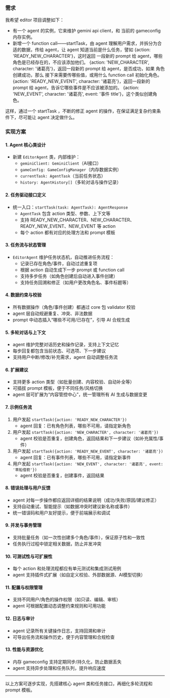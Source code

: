### 需求

我希望 editor 项目调整如下：

- 有一个 agent 的实例，它来维护 gemini api client，和 当前的 gameconfig 内存实例。
- 新增一个 function call——startTask，由 agent 理解用户需求，并拆分为合适的数据，传给 agent，让 agent 知道当前是什么任务，譬如 
{action: 'READY_NEW_CHARACTER'}，这时返回 一段新的 prompt 给 agent，哪些角色是已经存在的，不应该添加他们。
{action: 'NEW_CHARACTER', character: '诸葛亮'}，返回一段新的 prompt 给 agent，是否成功，如果 角色创建成功，那么 接下来需要传哪些值，或用什么 function call 初始化角色。
{action: 'READY_NEW_EVENT', character: '诸葛亮'}，返回一段新的 prompt 给 agent，告诉它哪些事件是不应该被添加的。
{action: 'NEW_EVENT', character: '诸葛亮', event: '事件 title'}，这个类似创建角色。

这样，通过一个 startTask ，不断的修正 agent 的操作，在保证满足复杂约束条件下，尽可能让 agent 决定做什么。


### 实现方案

#### 1. Agent 核心类设计

- 新建 `EditorAgent` 类，内部维护：
  - `geminiClient: GeminiClient`（AI接口）
  - `gameConfig: GameConfigManager`（内存数据实例）
  - `currentTask: AgentTask`（当前任务状态）
  - `history: AgentHistory[]`（多轮对话与操作记录）

#### 2. 任务驱动接口定义

- 统一入口：`startTask(task: AgentTask): AgentResponse`
  - `AgentTask` 包含 action 类型、参数、上下文等
  - 支持 READY_NEW_CHARACTER、NEW_CHARACTER、READY_NEW_EVENT、NEW_EVENT 等 action
  - 每个 action 都有对应的处理方法和 prompt 模板

#### 3. 任务流与状态管理

- `EditorAgent` 维护任务状态机，自动推进任务流程：
  - 记录已存在角色/事件，自动过滤重复项
  - 根据 action 自动生成下一步 prompt 或 function call
  - 支持多步任务（如角色创建后自动进入事件创建）
  - 支持任务回溯和修正（如用户更改角色名、事件标题等）

#### 4. 数据约束与校验

- 所有数据操作（角色/事件创建）都通过 core 包 validator 校验
- agent 层自动规避重复、冲突、非法数据
- prompt 中动态插入“哪些不可用/已存在”，引导 AI 合规生成

#### 5. 多轮对话与上下文

- agent 维护完整对话历史和操作记录，支持上下文记忆
- 每步回复都包含当前状态、可选项、下一步建议
- 支持用户中断/修改/补充需求，agent 自动调整任务流

#### 6. 扩展建议

- 支持更多 action 类型（如批量创建、内容校验、自动补全等）
- 可插拔 prompt 模板，便于不同任务/风格切换
- agent 层可扩展为“内容管控中心”，统一管理所有 AI 生成与数据变更

#### 7. 示例任务流

1. 用户发起 `startTask({action: 'READY_NEW_CHARACTER'})`
   - agent 回复：已有角色列表，哪些不可用，请指定新角色
2. 用户发起 `startTask({action: 'NEW_CHARACTER', character: '诸葛亮'})`
   - agent 校验是否重复，创建角色，返回结果和下一步建议（如补充属性/事件）
3. 用户发起 `startTask({action: 'READY_NEW_EVENT', character: '诸葛亮'})`
   - agent 回复：已有事件列表，哪些不可用，请指定新事件
4. 用户发起 `startTask({action: 'NEW_EVENT', character: '诸葛亮', event: '草船借箭'})`
   - agent 校验是否重复，创建事件，返回结果

#### 8. 错误处理与用户反馈
- agent 对每一步操作都应返回详细的结果说明（成功/失败/原因/建议修正）
- 支持自动重试、智能提示（如数据冲突时建议新名称或事件）
- 统一错误码和用户友好提示，便于前端展示和调试

#### 9. 并发与事务管理
- 支持批量任务（如一次性创建多个角色/事件），保证原子性和一致性
- 任务执行过程中锁定相关数据，防止并发冲突

#### 10. 可测试性与可扩展性
- 每个 action 和处理流程都应有单元测试和集成测试用例
- agent 支持插件式扩展（如自定义校验、外部数据源、AI模型切换）

#### 11. 配置与权限管理
- 支持不同用户/角色的操作权限（如只读、编辑、审核）
- agent 可根据配置动态调整约束规则和可用功能

#### 12. 日志与审计
- agent 记录所有关键操作日志，支持回溯和审计
- 可导出任务流和操作历史，便于内容管理和合规检查

#### 13. 性能与资源优化
- 内存 gameconfig 支持定期同步/持久化，防止数据丢失
- agent 支持异步处理和任务队列，提升响应速度

---
以上方案可逐步实现，先搭建核心 agent 类和任务接口，再细化多轮流程和 prompt 模板。
